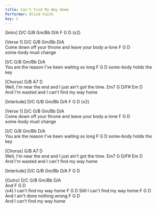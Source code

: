 ```yaml
---
title: Can't Find My Way Home
Performer: Blind Faith
key: C
---
```

 
[Intro]
D/C  G/B  Gm/Bb  D/A F   G   D      (x2)
 
[Verse 1]
      D/C           G/B       Gm/Bb             D/A    
Come  down off your throne and leave your body a-lone
F     G        D     
  some-body must change
 
D/C             G/B            Gm/Bb       D/A  
     You are the reason I've been waiting so long
F     G             D
  some-body holds the key
 
[Chorus]
         G/B                  A7                  D    
Well, I'm     near the end and I   just ain't got the time.
Em7                    G           D/F#  Em D    
    And I'm wasted and I  can't find my    way home
 
[Interlude]
D/C  G/B  Gm/Bb  D/A  F   G   D      (x2)
 
[Verse 1]
      D/C           G/B       Gm/Bb             D/A    
Come  down off your throne and leave your body a-lone
F     G        D     
  some-body must change
 
D/C             G/B            Gm/Bb       D/A  
     You are the reason I've been waiting so long
F     G             D
  some-body holds the key
 
[Chorus]
         G/B                  A7                  D    
Well, I'm     near the end and I   just ain't got the time.
Em7                    G           D/F#  Em D    
    And I'm wasted and I  can't find my    way home
 
[Interlude]
D/C  G/B Gm/Bb  D/A F   G   D      
 
[Outro]
D/C  G/B  Gm/Bb  D/A    
                          And
F        G          D    
(x4)
 I  can't find my way home
       F          G      D
Still I can't find my way  home
       F           G      D
And I    ain't done nothing wrong
       F          G      D    
And I   can't find my way  home
